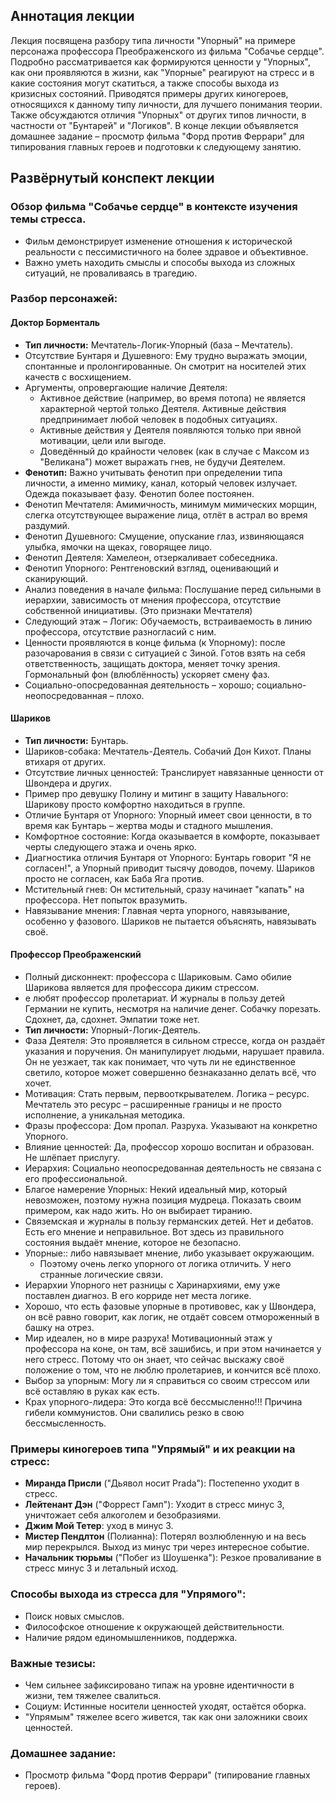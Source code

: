## Аннотация лекции

Лекция посвящена разбору типа личности "Упорный" на примере персонажа профессора Преображенского из фильма "Собачье сердце". Подробно рассматривается как формируются ценности у "Упорных", как они проявляются в жизни, как "Упорные" реагируют на стресс и в какие состояния могут скатиться, а также способы выхода из кризисных состояний. Приводятся примеры других киногероев, относящихся к данному типу личности, для лучшего понимания теории. Также обсуждаются отличия "Упорных" от других типов личности, в частности от "Бунтарей" и "Логиков". В конце лекции объявляется домашнее задание – просмотр фильма "Форд против Феррари" для типирования главных героев и подготовки к следующему занятию.

## Развёрнутый конспект лекции

### Обзор фильма "Собачье сердце" в контексте изучения темы стресса.

* Фильм демонстрирует изменение отношения к исторической реальности с пессимистичного на более здравое и объективное.
* Важно уметь находить смыслы и способы выхода из сложных ситуаций, не проваливаясь в трагедию.

### Разбор персонажей:

#### Доктор Борменталь
* **Тип личности:** Мечтатель-Логик-Упорный (база – Мечтатель).
* Отсутствие Бунтаря и Душевного: Ему трудно выражать эмоции, спонтанные и пролонгированные. Он смотрит на носителей этих качеств с восхищением.
* Аргументы, опровергающие наличие Деятеля:
    * Активное действие (например, во время потопа) не является характерной чертой только Деятеля. Активные действия предпринимает любой человек в подобных ситуациях.
    * Активные действия у Деятеля появляются только при явной мотивации, цели или выгоде.
    * Доведённый до крайности человек (как в случае с Максом из "Великана") может выражать гнев, не будучи Деятелем.
* **Фенотип:** Важно учитывать фенотип при определении типа личности, а именно мимику, канал, который человек излучает. Одежда показывает фазу. Фенотип более постоянен.
* Фенотип Мечтателя: Амимичность, минимум мимических морщин, слегка отсутствующее выражение лица, отлёт в астрал во время раздумий.
* Фенотип Душевного: Смущение, опускание глаз, извиняющаяся улыбка, ямочки на щеках, говорящее лицо.
* Фенотип Деятеля: Хамелеон, отзеркаливает собеседника.
* Фенотип Упорного: Рентгеновский взгляд, оценивающий и сканирующий.
* Анализ поведения в начале фильма: Послушание перед сильными в иерархии, зависимость от мнения профессора, отсутствие собственной инициативы. (Это признаки Мечтателя)
* Следующий этаж – Логик: Обучаемость, встраиваемость в линию профессора, отсутствие разногласий с ним.
* Ценности проявляются в конце фильма (к Упорному): после разочарования в связи с ситуацией с Зиной. Готов взять на себя ответственность, защищать доктора, меняет точку зрения. Гормональный фон (влюблённость) ускоряет смену фаз.
* Социально-опосредованная деятельность – хорошо; социально-неопосредованная – плохо.

#### Шариков
* **Тип личности:** Бунтарь.
* Шариков-собака: Мечтатель-Деятель. Собачий Дон Кихот. Планы втихаря от других.
* Отсутствие личных ценностей: Транслирует навязанные ценности от Швондера и других.
* Пример про девушку Полину и митинг в защиту Навального: Шарикову просто комфортно находиться в группе.
* Отличие Бунтаря от Упорного: Упорный имеет свои ценности, в то время как Бунтарь – жертва моды и стадного мышления.
* Комфортное состояние: Когда оказывается в комфорте, показывает черты следующего этажа и очень ярко.
* Диагностика отличия Бунтаря от Упорного: Бунтарь говорит "Я не согласен!", а Упорный приводит тысячу доводов, почему. Шариков просто не согласен, как Баба Яга против.
* Мстительный гнев: Он мстительный, сразу начинает "капать" на профессора. Нет попыток вразумить.
* Навязывание мнения: Главная черта упорного, навязывание, особенно у фазового. Шариков не пытается объяснять, навязывать своё.

#### Профессор Преображенский
* Полный дисконнект: профессора с Шариковым. Само обилие Шарикова является для профессора диким стрессом.
* е любят профессор пролетариат. И журналы в пользу детей Германии не купить, несмотря на наличие денег. Собачку порезать. Сдохнет, да, сдохнет. Эмпатии тоже нет.
* **Тип личности:** Упорный-Логик-Деятель.
* Фаза Деятеля: Это проявляется в сильном стрессе, когда он раздаёт указания и поручения. Он манипулирует людьми, нарушает правила. Он не уезжает, так как понимает, что чуть ли не единственное светило, которое может совершенно безнаказанно делать всё, что хочет.
* Мотивация: Стать первым, первооткрывателем. Логика – ресурс. Мечтатель это ресурс – расширенные границы и не просто исполнение, а уникальная методика.
* Фразы профессора: Дом пропал. Разруха. Указывают на конкретно Упорного.
* Влияние ценностей: Да, профессор хорошо воспитан и образован. Не шлёпает прислугу.
* Иерархия: Социально неопосредованная деятельность не связана с его профессиональной.
* Благое намерение Упорных: Некий идеальный мир, который невозможен, поэтому нужна позиция мудреца. Показать своим примером, как надо жить. Но он выбирает тиранию.
* Связемская и журналы в пользу германских детей. Нет и дебатов. Есть его мнение и неправильное. Вот здесь из правильного состояния выдаёт мнение, которое не безопасно.
* Упорные:: либо навязывает мнение, либо указывает окружающим.
     * Поэтому очень легко упорного от логика отличить. У него странные логические связи.
* Иерархии Упорного нет разницы с Харинархиями, ему уже поставлен диагноз. В его корриде нет места логике.
* Хорошо, что есть фазовые упорные в противовес, как у Швондера, он всё равно говорит, как логик, не отдаёт совсем отмороженный в башку на отрез.
* Мир идеален, но в мире разруха! Мотивационный этаж у профессора на коне, он там, всё зашибись, и при этом начинается у него стресс. Потому что он знает, что сейчас выскажу своё положение о том, что не люблю пролетариев, и кончится всё плохо.
* Выбор за упорным: Могу ли я справиться со своим стрессом или всё оставляю в руках как есть.
* Крах упорного-лидера: Это когда всё бессмысленно!!! Причина гибели коммунистов. Они свалились резко в свою бессмысленность.

### Примеры киногероев типа "Упрямый" и их реакции на стресс:

* **Миранда Присли** ("Дьявол носит Prada"): Постепенно уходит в стресс.
* **Лейтенант Дэн** ("Форрест Гамп"): Уходит в стресс минус 3, уничтожает себя алкоголем и безобразиями.
* **Джим Мой Тетер**: уход в минус 3.
* **Мистер Пендлтон** (Полианна): Потерял возлюбленную и на весь мир перекрылся. Выход из минус три через интересное событие.
* **Начальник тюрьмы** ("Побег из Шоушенка"): Резкое проваливание в стресс минус 3 и летальный исход.

### Способы выхода из стресса для "Упрямого":

* Поиск новых смыслов.
* Философское отношение к окружающей действительности.
* Наличие рядом единомышленников, поддержка.

### Важные тезисы:

* Чем сильнее зафиксировано типаж на уровне идентичности в жизни, тем тяжелее свалиться.
* Социум: Истинные носители ценностей уходят, остаётся оборка.
* "Упрямым" тяжелее всего живется, так как они заложники своих ценностей.

### Домашнее задание:
* Просмотр фильма "Форд против Феррари" (типирование главных героев).
